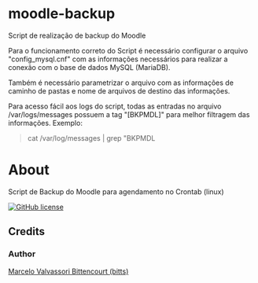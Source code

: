 # moodle-backup
Script de realização de backup do Moodle

Para o funcionamento correto do Script é necessário configurar o arquivo "config_mysql.cnf" com as informações necessários para realizar a conexão com o base de dados MySQL (MariaDB).

Também é necessário parametrizar o arquivo com as informações de caminho de pastas e nome de arquivos de destino das informações.

Para acesso fácil aos logs do script, todas as entradas no arquivo /var/logs/messages possuem a tag "[BKPMDL]" para melhor filtragem das informações.
Exemplo:
> cat /var/log/messages | grep "BKPMDL

# About
Script de Backup do Moodle para agendamento no Crontab (linux)

[![GitHub license](https://img.shields.io/apm/l/vim-mode.svg)](LICENSE)

## Credits

### Author
[Marcelo Valvassori Bittencourt (bitts)](https://github.com/bitts)
